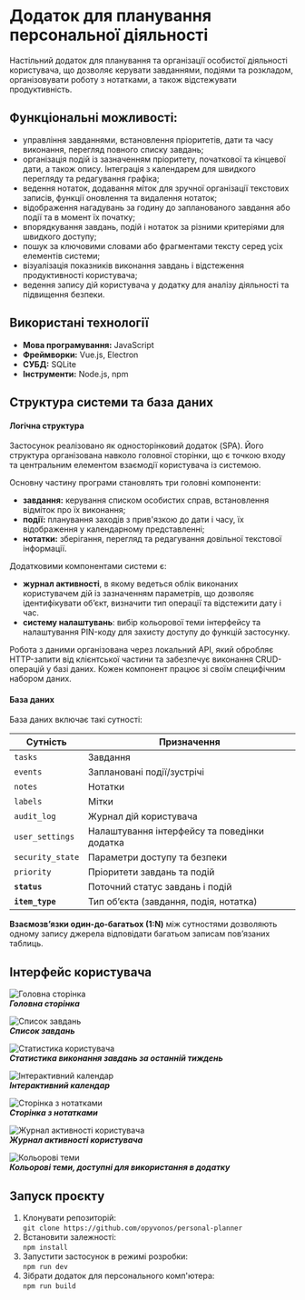 # Додаток для планування персональної діяльності

Настільний додаток для планування та організації особистої діяльності користувача, що дозволяє керувати завданнями, подіями та розкладом, організовувати роботу з нотатками, а також відстежувати продуктивність.

## Функціональні можливості:

- управління завданнями, встановлення пріоритетів, дати та часу виконання, перегляд повного списку завдань;
- організація подій із зазначенням пріоритету, початкової та кінцевої дати, а також опису. Інтеграція з календарем для швидкого перегляду та редагування графіка;
- ведення нотаток, додавання міток для зручної організації текстових записів, функції оновлення та видалення нотаток;
- відображення нагадувань за годину до запланованого завдання або події та в момент їх початку;
- впорядкування завдань, подій і нотаток за різними критеріями для швидкого доступу;
- пошук за ключовими словами або фрагментами тексту серед усіх елементів системи;
- візуалізація показників виконання завдань і відстеження продуктивності користувача;
- ведення запису дій користувача у додатку для аналізу діяльності та підвищення безпеки.

## Використані технології

- **Мова програмування:** JavaScript
- **Фреймворки:** Vue.js, Electron
- **СУБД:** SQLite
- **Інструменти:** Node.js, npm

## Структура системи та база даних

#### Логічна структура

Застосунок реалізовано як односторінковий додаток (SPA). Його структура організована навколо головної сторінки, що є точкою входу та центральним елементом взаємодії користувача із системою.

Основну частину програми становлять три головні компоненти:
- **завдання:** керування списком особистих справ, встановлення відміток про їх виконання;    
- **події:** планування заходів з прив'язкою до дати і часу, їх відображення у календарному представленні;
- **нотатки:** зберігання, перегляд та редагування довільної текстової інформації.

Додатковими компонентами системи є:
- **журнал активності**, в якому ведеться облік виконаних користувачем дій із зазначенням параметрів, що дозволяє ідентифікувати об’єкт, визначити тип операції та відстежити дату і час.
- **систему налаштувань**: вибір кольорової теми інтерфейсу та налаштування PIN-коду для захисту доступу до функцій застосунку.

Робота з даними організована через локальний API, який обробляє HTTP-запити від клієнтської частини та забезпечує виконання CRUD-операцій у базі даних. Кожен компонент працює зі своїм специфічним набором даних.

#### База даних

База даних включає такі сутності:

| Сутність         | Призначення                                  |
| ---------------- | -------------------------------------------- |
| `tasks`          | Завдання                                     |
| `events`         | Заплановані події/зустрічі                   |
| `notes`          | Нотатки                                      |
| `labels`         | Мітки                                        |
| `audit_log`      | Журнал дій користувача                       |
| `user_settings`  | Налаштування інтерфейсу та поведінки додатка |
| `security_state` | Параметри доступу та безпеки                 |
| `priority`       | Пріоритети завдань та подій                  |
| **`status`**     | Поточний статус завдань і подій              |
| **`item_type`**  | Тип об’єкта (завдання, подія, нотатка)       |

**Взаємозв’язки один-до-багатьох (1:N)** між сутностями дозволяють одному запису джерела відповідати багатьом записам пов’язаних таблиць.

## Інтерфейс користувача

![Головна сторінка](demo/demo1.png)  
***Головна сторінка***

![Список завдань](demo/demo2.png)  
***Список завдань***

![Статистика користувача](demo/demo3.png)  
***Статистика виконання завдань за останній тиждень***

![Інтерактивний календар](demo/demo4.png)  
***Інтерактивний календар***

![Сторінка з нотатками](demo/demo5.png)  
***Сторінка з нотатками***

![Журнал активності користувача](demo/demo6.png)  
***Журнал активності користувача***

![Кольорові теми](demo/demo7.png)  
***Кольорові теми, доступні для використання в додатку***

## Запуск проєкту

1. Клонувати репозиторій:  
	`git clone https://github.com/opyvonos/personal-planner`
2. Встановити залежності:  
	`npm install`
3. Запустити застосунок в режимі розробки:  
	`npm run dev`
4. Зібрати додаток для персонального комп'ютера:  
	`npm run build`
